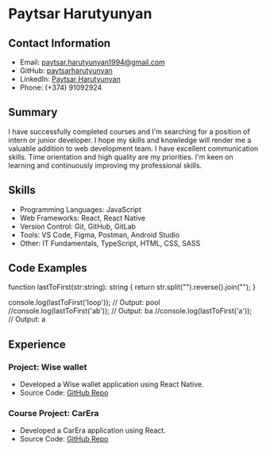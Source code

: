 # Paytsar Harutyunyan

## Contact Information
- Email: paytsar.harutyunyan1994@gmail.com
- GitHub: [paytsarharutyunyan](https://github.com/paytsarharutyunyan)
- LinkedIn: [Paytsar Harutyunyan](https://www.linkedin.com/in/paytsar-harutyunyan-8307041bb/)
- Phone: (+374) 91092924

## Summary
I have successfully completed courses and I'm searching for a position of intern or junior developer. I
hope my skills and knowledge will render me a valuable addition to web development team.
I have excellent communication skills. Time orientation and high quality are my priorities. I'm keen on learning
and continuously improving my professional skills.

## Skills
- Programming Languages: JavaScript
- Web Frameworks: React, React Native
- Version Control: Git, GitHub, GitLab
- Tools: VS Code, Figma, Postman, Android Studio
- Other: IT Fundamentals, TypeScript, HTML, CSS, SASS

## Code Examples

function lastToFirst(str:string): string {
  return str.split("").reverse().join("");
}

console.log(lastToFirst('loop'));  // Output: pool
//console.log(lastToFirst('ab')); // Output: ba
//console.log(lastToFirst('a')); // Output: a

## Experience
### Project: Wise wallet
- Developed a Wise wallet application using React Native.
- Source Code: [GitHub Repo](https://github.com/ramgrigoryan/wwSmall)

### Course Project: CarEra
- Developed a CarEra application using React.
- Source Code: [GitHub Repo](https://github.com/RubenKarapetyann/carera)